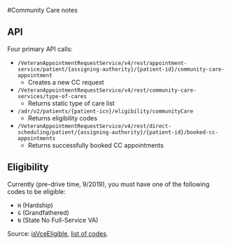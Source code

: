 #Community Care notes

## API

Four primary API calls:

- `/VeteranAppointmentRequestService/v4/rest/appointment-service/patient/{assigning-authority}/{patient-id}/community-care-appointment`
   - Creates a new CC request
- `/VeteranAppointmentRequestService/v4/rest/community-care-services/type-of-cares`
   - Returns static type of care list
- `/adr/v2/patients/{patient-icn}/eligibility/communityCare`
   - Returns eligibility codes
- `/VeteranAppointmentRequestService/v4/rest/direct-scheduling/patient/{assigning-authority}/{patient-id}/booked-cc-appointments` 
   - Returns successfully booked CC appointments
   
## Eligibility

Currently (pre-drive time, 9/2019), you must have one of the following codes to be eligible:

- `H` (Hardship)
- `G` (Grandfathered)
- `N` (State No Full-Service VA)

Source: [isVceEligible](https://coderepo.mobilehealth.va.gov/projects/VAR/repos/var-web/browse/veteran-appointment-requests/app/models/community-care-eligibility-collection.js#27), [list of codes](https://coderepo.mobilehealth.va.gov/projects/VAR/repos/var-web/browse/veteran-appointment-requests/app/models/community-care-vce-codes.json).

